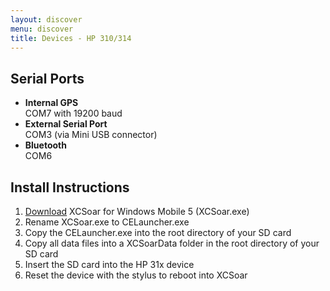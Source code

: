 ```yaml
---
layout: discover
menu: discover
title: Devices - HP 310/314
---
```


## Serial Ports

* __Internal GPS__  
  COM7 with 19200 baud
* __External Serial Port__  
  COM3 (via Mini USB connector)
* __Bluetooth__  
  COM6

## Install Instructions

1. [Download](/download/) XCSoar for Windows Mobile 5 (XCSoar.exe)
2. Rename XCSoar.exe to CELauncher.exe
3. Copy the CELauncher.exe into the root directory of your SD card
4. Copy all data files into a XCSoarData folder in the root directory of your SD card
5. Insert the SD card into the HP 31x device
6. Reset the device with the stylus to reboot into XCSoar

